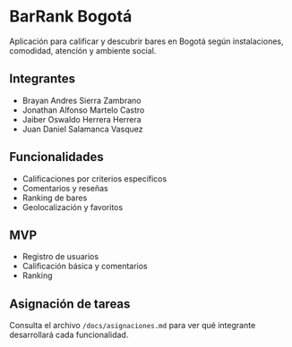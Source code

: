 # BarRank Bogotá

Aplicación para calificar y descubrir bares en Bogotá según instalaciones, comodidad, atención y ambiente social.

## Integrantes
- Brayan Andres Sierra Zambrano
- Jonathan Alfonso Martelo Castro
- Jaiber Oswaldo Herrera Herrera
- Juan Daniel Salamanca Vasquez

## Funcionalidades
- Calificaciones por criterios específicos
- Comentarios y reseñas
- Ranking de bares
- Geolocalización y favoritos

## MVP
- Registro de usuarios
- Calificación básica y comentarios
- Ranking

## Asignación de tareas
Consulta el archivo `/docs/asignaciones.md` para ver qué integrante desarrollará cada funcionalidad.


